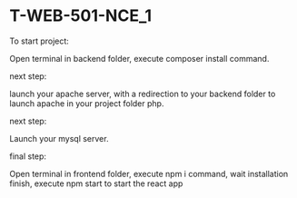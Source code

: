 # T-WEB-501-NCE_1
To start project:

Open terminal in backend folder,
execute composer install command.

next step:

launch your apache server, with a redirection to your backend folder
to launch apache in your project folder php.

next step:

Launch your mysql server.

final step:

Open terminal in frontend folder,
execute npm i command,
wait installation finish,
execute npm start to start the react app

